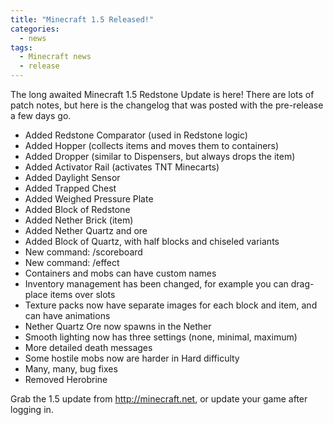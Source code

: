 ```yaml
---
title: "Minecraft 1.5 Released!"
categories:
  - news
tags:
  - Minecraft news
  - release
---
```


The long awaited Minecraft 1.5 Redstone Update is here! There are lots of patch notes, but here is the changelog that was posted with the pre-release a few days go.

- Added Redstone Comparator (used in Redstone logic)
- Added Hopper (collects items and moves them to containers)
- Added Dropper (similar to Dispensers, but always drops the item)
- Added Activator Rail (activates TNT Minecarts)
- Added Daylight Sensor
- Added Trapped Chest
- Added Weighed Pressure Plate
- Added Block of Redstone
- Added Nether Brick (item)
- Added Nether Quartz and ore
- Added Block of Quartz, with half blocks and chiseled variants
- New command: /scoreboard
- New command: /effect
- Containers and mobs can have custom names
- Inventory management has been changed, for example you can drag-place items over slots
- Texture packs now have separate images for each block and item, and can have animations
- Nether Quartz Ore now spawns in the Nether
- Smooth lighting now has three settings (none, minimal, maximum)
- More detailed death messages
- Some hostile mobs now are harder in Hard difficulty
- Many, many, bug fixes
- Removed Herobrine

Grab the 1.5 update from http://minecraft.net, or update your game after logging in.